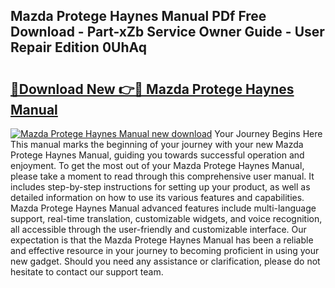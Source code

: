 ## Mazda Protege Haynes Manual PDf Free Download - Part-xZb Service Owner Guide - User Repair Edition 0UhAq

# <h2><a href="http://bc84246.oget.top/?id=Mazda+Protege+Haynes+Manual">🔗Download New 👉🔴 Mazda Protege Haynes Manual</a></h2>

[![Mazda Protege Haynes Manual new download](https://i.imgur.com/5g1atiW.png)](http://bc84246.oget.top/?id=Mazda+Protege+Haynes+Manual)
Your Journey Begins Here This manual marks the beginning of your journey with your new Mazda Protege Haynes Manual, guiding you towards successful operation and enjoyment. To get the most out of your Mazda Protege Haynes Manual, please take a moment to read through this comprehensive user manual. It includes step-by-step instructions for setting up your product, as well as detailed information on how to use its various features and capabilities. Mazda Protege Haynes Manual advanced features include multi-language support, real-time translation, customizable widgets, and voice recognition, all accessible through the user-friendly and customizable interface. Our expectation is that the Mazda Protege Haynes Manual has been a reliable and effective resource in your journey to becoming proficient in using your new gadget. Should you need any assistance or clarification, please do not hesitate to contact our support team.
